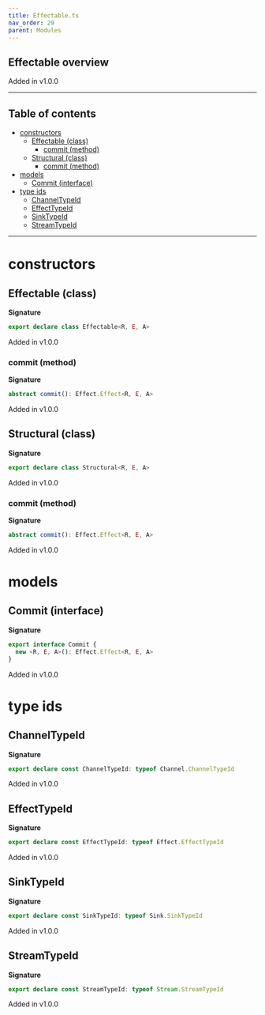 ```yaml
---
title: Effectable.ts
nav_order: 29
parent: Modules
---
```


## Effectable overview

Added in v1.0.0

---

<h2 class="text-delta">Table of contents</h2>

- [constructors](#constructors)
  - [Effectable (class)](#effectable-class)
    - [commit (method)](#commit-method)
  - [Structural (class)](#structural-class)
    - [commit (method)](#commit-method-1)
- [models](#models)
  - [Commit (interface)](#commit-interface)
- [type ids](#type-ids)
  - [ChannelTypeId](#channeltypeid)
  - [EffectTypeId](#effecttypeid)
  - [SinkTypeId](#sinktypeid)
  - [StreamTypeId](#streamtypeid)

---

# constructors

## Effectable (class)

**Signature**

```ts
export declare class Effectable<R, E, A>
```

Added in v1.0.0

### commit (method)

**Signature**

```ts
abstract commit(): Effect.Effect<R, E, A>
```

Added in v1.0.0

## Structural (class)

**Signature**

```ts
export declare class Structural<R, E, A>
```

Added in v1.0.0

### commit (method)

**Signature**

```ts
abstract commit(): Effect.Effect<R, E, A>
```

Added in v1.0.0

# models

## Commit (interface)

**Signature**

```ts
export interface Commit {
  new <R, E, A>(): Effect.Effect<R, E, A>
}
```

Added in v1.0.0

# type ids

## ChannelTypeId

**Signature**

```ts
export declare const ChannelTypeId: typeof Channel.ChannelTypeId
```

Added in v1.0.0

## EffectTypeId

**Signature**

```ts
export declare const EffectTypeId: typeof Effect.EffectTypeId
```

Added in v1.0.0

## SinkTypeId

**Signature**

```ts
export declare const SinkTypeId: typeof Sink.SinkTypeId
```

Added in v1.0.0

## StreamTypeId

**Signature**

```ts
export declare const StreamTypeId: typeof Stream.StreamTypeId
```

Added in v1.0.0
